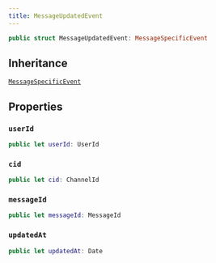 ```yaml
---
title: MessageUpdatedEvent
---
```


``` swift
public struct MessageUpdatedEvent: MessageSpecificEvent 
```

## Inheritance

[`MessageSpecificEvent`](message-specific-event.md)

## Properties

### `userId`

``` swift
public let userId: UserId
```

### `cid`

``` swift
public let cid: ChannelId
```

### `messageId`

``` swift
public let messageId: MessageId
```

### `updatedAt`

``` swift
public let updatedAt: Date
```
